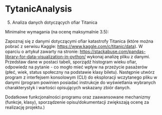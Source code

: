 # TytanicAnalysis
5. Analiza danych dotyczących ofiar Titanica

Minimalne wymagania (na ocenę maksymalnie 3.5):  

Zapoznaj się z danymi dotyczącymi ofiar katastrofy Titanica (które można pobrać z serwisu 
Kaggle: https://www.kaggle.com/c/titanic/data). 
W oparciu o artykuł zawarty na stronie: https://stackabuse.com/pandas-library-for-data-visualization-in-python/ 
wykonaj analizę pliku z danymi. Przedstaw dane w postaci tabeli, sporządź histogram wieku ofiar, 
odpowiedz na pytanie - co mogło mieć wpływ na przeżycie pasażerów (płeć, wiek, 
status społeczny na podstawie klasy biletu). 
Następnie utwórz program z interfejsem konsolowym (CLI) do eksploracji wczytanego pliku w danymi 
(program powinien posiadać instrukcje do wyświetlania wybranych charakterystyk i wartości opisujących wskazany zbiór danych. 

Dodatkowe funkcjonalności programu oraz zaawansowane mechanizmy (funkcje, klasy), 
sporządzenie opisu/dokumentacji zwiększają ocenę za realizację projektu.)
